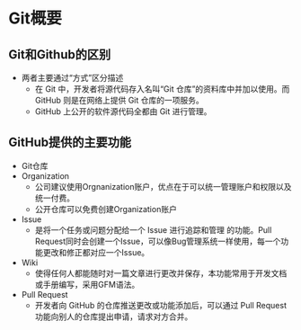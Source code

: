 # Git概要
## Git和Github的区别
- 两者主要通过“方式”区分描述
    - 在 Git 中，开发者将源代码存入名叫“Git 仓库”的资料库中并加以使用。而 GitHub 则是在网络上提供 Git 仓库的一项服务。
    - GitHub 上公开的软件源代码全都由 Git 进行管理。

## GitHub提供的主要功能
- Git仓库
- Organization
    - 公司建议使用Orgnanization账户，优点在于可以统一管理账户和权限以及统一付费。
    - 公开仓库可以免费创建Organization账户
- Issue
    - 是将一个任务或问题分配给一个 Issue 进行追踪和管理
的功能。Pull Request同时会创建一个Issue，可以像Bug管理系统一样使用，每一个功能更改和修正都对应一个Issue。
- Wiki
    - 使得任何人都能随时对一篇文章进行更改并保存，本功能常用于开发文档或手册编写，采用GFM语法。
- Pull Request
    - 开发者向 GitHub 的仓库推送更改或功能添加后，可以通过 Pull Request 功能向别人的仓库提出申请，请求对方合并。

